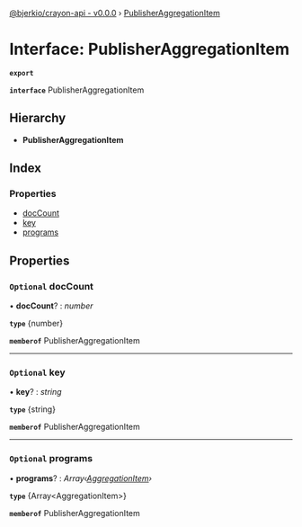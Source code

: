 [@bjerkio/crayon-api - v0.0.0](../README.md) › [PublisherAggregationItem](publisheraggregationitem.md)

# Interface: PublisherAggregationItem

**`export`** 

**`interface`** PublisherAggregationItem

## Hierarchy

* **PublisherAggregationItem**

## Index

### Properties

* [docCount](publisheraggregationitem.md#optional-doccount)
* [key](publisheraggregationitem.md#optional-key)
* [programs](publisheraggregationitem.md#optional-programs)

## Properties

### `Optional` docCount

• **docCount**? : *number*

**`type`** {number}

**`memberof`** PublisherAggregationItem

___

### `Optional` key

• **key**? : *string*

**`type`** {string}

**`memberof`** PublisherAggregationItem

___

### `Optional` programs

• **programs**? : *Array‹[AggregationItem](aggregationitem.md)›*

**`type`** {Array&lt;AggregationItem&gt;}

**`memberof`** PublisherAggregationItem
